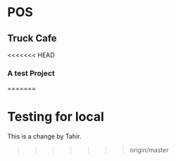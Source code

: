 # POS
## Truck Cafe
<<<<<<< HEAD
### A test Project
=======

# Testing for local
This is a change by Tahir.
>>>>>>> origin/master
